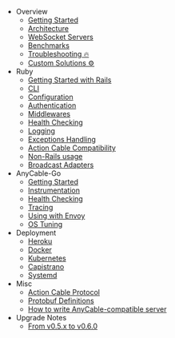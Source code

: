 <!-- markdownlint-disable -->

* Overview
  * [Getting Started](getting_started.md)
  * [Architecture](architecture.md)
  * [WebSocket Servers](websocket_servers.md)
  * [Benchmarks](benchmarks.md)
  * [Troubleshooting 🔥](troubleshooting.md)
  * [Custom Solutions ⚙️](custom_solutions.md)
* Ruby
  * [Getting Started with Rails](ruby/rails.md)
  * [CLI](ruby/cli.md)
  * [Configuration](ruby/configuration.md)
  * [Authentication](ruby/authentication.md)
  * [Middlewares](ruby/middlewares.md)
  * [Health Checking](ruby/health_checking.md)
  * [Logging](ruby/logging.md)
  * [Exceptions Handling](ruby/exceptions.md)
  * [Action Cable Compatibility](ruby/compatibility.md)
  * [Non-Rails usage](ruby/non_rails.md)
  * [Broadcast Adapters](ruby/broadcast_adapters.md)
* AnyCable-Go
  * [Getting Started](anycable-go/getting_started.md)
  * [Instrumentation](anycable-go/instrumentation.md)
  * [Health Checking](anycable-go/health_checking.md)
  * [Tracing](anycable-go/tracing.md)
  * [Using with Envoy](anycable-go/envoy.md)
  * [OS Tuning](anycable-go/os_tuning.md)
* Deployment
  * [Heroku](deployment/heroku.md)
  * [Docker](deployment/docker.md)
  * [Kubernetes](deployment/kubernetes.md)
  * [Capistrano](deployment/capistrano.md)
  * [Systemd](deployment/systemd.md)
* Misc
  * [Action Cable Protocol](misc/action_cable_protocol.md)
  * [Protobuf Definitions](misc/rpc_proto.md)
  * [How to write AnyCable-compatible server](misc/how_to_anycable_server.md)
* Upgrade Notes
  * [From v0.5.x to v0.6.0](upgrade-notes/0_5_0_to_0_6_0.md)
